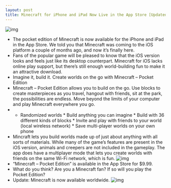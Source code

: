 ```yaml
---
layout: post
title: Minecraft for iPhone and iPad Now Live in the App Store [Updated]
---
```

![img](http://media.idownloadblog.com/wp-content/uploads/2011/11/mzl.cynjykuc.320x480-75.jpg)
* The pocket edition of Minecraft is now available for the iPhone and iPad in the App Store. We told you that Minecraft was coming to the iOS platform a couple of months ago, and now it’s finally here.
* Fans of the popular game will be pleased to know that the iOS version looks and feels just like its desktop counterpart. Minecraft for iOS lacks online play support, but there’s still enough world-building fun to make it an attractive download.
* Imagine it, build it. Create worlds on the go with Minecraft – Pocket Edition
* Minecraft – Pocket Edition allows you to build on the go. Use blocks to create masterpieces as you travel, hangout with friends, sit at the park, the possibilities are endless. Move beyond the limits of your computer and play Minecraft everywhere you go.
* * Randomized worlds * Build anything you can imagine * Build with 36 different kinds of blocks * Invite and play with friends to your world (local wireless network) * Save multi-player worlds on your own phone
* Mincraft lets you build worlds made up of just about anything with all sorts of materials. While many of the game’s features are present in the iOS version, animals and creepers are not included in the gameplay. The app does have a multiplayer mode that lets you create worlds with friends on the same Wi-Fi network, which is fun.
![img](http://media.idownloadblog.com/wp-content/uploads/2011/11/mzl.jjzctuvz.480x480-75.jpg)
* “Minecraft – Pocket Edition” is available in the App Store for $9.99.
* What do you think? Are you a Minecraft fan? If so will you play the Pocket Edition?
* Update: Minecraft is now available worldwide.
![img](http://media.idownloadblog.com/wp-content/uploads/2011/11/photo-e1321539790354.png)

